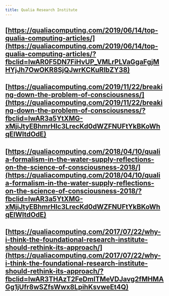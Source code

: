 ```yaml
---
title: Qualia Research Institute
---
```


## [https://qualiacomputing.com/2019/06/14/top-qualia-computing-articles/](https://qualiacomputing.com/2019/06/14/top-qualia-computing-articles/?fbclid=IwAR0F5DN7FiHvUP_VMLrPLVaGgaFgjMHYjJh7OwOKR8SjQJwrKCKuRlbZY38)

## [https://qualiacomputing.com/2019/11/22/breaking-down-the-problem-of-consciousness/](https://qualiacomputing.com/2019/11/22/breaking-down-the-problem-of-consciousness/?fbclid=IwAR3a5YtXMG-xMjiJtyEBhmrHIc3LrecKd0dWZFNUFtYkBKoWhqElWItdOdE)

## [https://qualiacomputing.com/2018/04/10/qualia-formalism-in-the-water-supply-reflections-on-the-science-of-consciousness-2018/](https://qualiacomputing.com/2018/04/10/qualia-formalism-in-the-water-supply-reflections-on-the-science-of-consciousness-2018/?fbclid=IwAR3a5YtXMG-xMjiJtyEBhmrHIc3LrecKd0dWZFNUFtYkBKoWhqElWItdOdE)

## [https://qualiacomputing.com/2017/07/22/why-i-think-the-foundational-research-institute-should-rethink-its-approach/](https://qualiacomputing.com/2017/07/22/why-i-think-the-foundational-research-institute-should-rethink-its-approach/?fbclid=IwAR3THAzT2FeDmITMeVDJavg2fMHMAGg1jUfr8wSZfsWwx8LpihKsvweEt4Q)

## 
